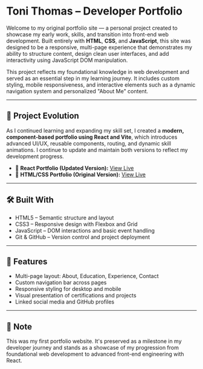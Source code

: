 # Toni Thomas – Developer Portfolio

Welcome to my original portfolio site — a personal project created to showcase my early work, skills, and transition into front-end web development. Built entirely with **HTML**, **CSS**, and **JavaScript**, this site was designed to be a responsive, multi-page experience that demonstrates my ability to structure content, design clean user interfaces, and add interactivity using JavaScript DOM manipulation.

This project reflects my foundational knowledge in web development and served as an essential step in my learning journey. It includes custom styling, mobile responsiveness, and interactive elements such as a dynamic navigation system and personalized "About Me" content.

---

## 🔄 Project Evolution

As I continued learning and expanding my skill set, I created a **modern, component-based portfolio using React and Vite**, which introduces advanced UI/UX, reusable components, routing, and dynamic skill animations. I continue to update and maintain both versions to reflect my development progress.

- 🔗 **React Portfolio (Updated Version):** [View Live](https://diybookoflife.github.io/react-portfolio/)
- 🔗 **HTML/CSS Portfolio (Original Version):** [View Live](https://diybookoflife.github.io/portfolio/)

---

## 🛠️ Built With

- HTML5 – Semantic structure and layout
- CSS3 – Responsive design with Flexbox and Grid
- JavaScript – DOM interactions and basic event handling
- Git & GitHub – Version control and project deployment

---

## 📁 Features

- Multi-page layout: About, Education, Experience, Contact
- Custom navigation bar across pages
- Responsive styling for desktop and mobile
- Visual presentation of certifications and projects
- Linked social media and GitHub profiles

---

## 📌 Note

This was my first portfolio website. It's preserved as a milestone in my developer journey and stands as a showcase of my progression from foundational web development to advanced front-end engineering with React.

